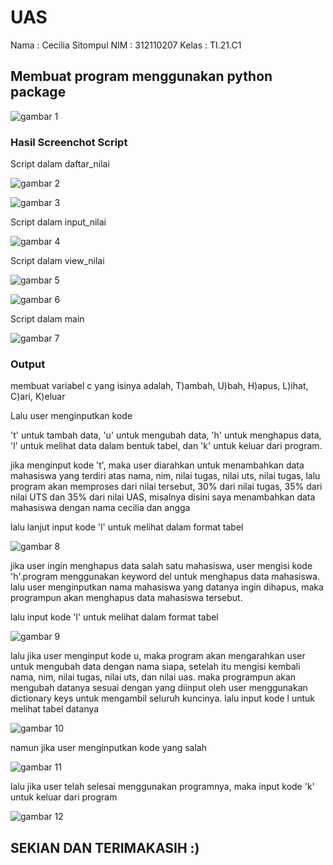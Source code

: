 # UAS
Nama  : Cecilia Sitompul
NIM   : 312110207
Kelas : TI.21.C1

## Membuat program menggunakan python package
![gambar 1](ss1.png)

### Hasil Screenchot Script 

Script dalam daftar_nilai

![gambar 2](ss2.png)

![gambar 3](ss3.png)

Script dalam input_nilai

![gambar 4](ss4.png)

Script dalam view_nilai

![gambar 5](ss5.png)

![gambar 6](ss6.png)

Script dalam main

![gambar 7](ss13.png)

### Output
membuat variabel c yang isinya adalah, T)ambah, U)bah, H)apus, L)ihat, C)ari, K)eluar

Lalu user menginputkan kode

't' untuk tambah data, 'u' untuk mengubah data, 'h' untuk menghapus data, 'l' untuk melihat data dalam bentuk tabel, dan 'k' untuk keluar dari program.

jika menginput kode 't', maka user diarahkan untuk menambahkan data mahasiswa yang terdiri atas nama, nim, nilai tugas, nilai uts, nilai tugas, lalu program akan memproses dari nilai tersebut, 30% dari nilai tugas, 35% dari nilai UTS dan 35% dari nilai UAS, misalnya disini saya menambahkan data mahasiswa dengan nama cecilia dan angga

lalu lanjut input kode 'l' untuk melihat dalam format tabel

![gambar 8](ss7.png)

jika user ingin menghapus data salah satu mahasiswa, user mengisi kode 'h'.program menggunakan keyword del untuk menghapus data mahasiswa. lalu user menginputkan nama mahasiswa yang datanya ingin dihapus, maka programpun akan menghapus data mahasiswa tersebut.

lalu input kode 'l' untuk melihat dalam format tabel

![gambar 9](ss8.png)

lalu jika user menginput kode u, maka program akan mengarahkan user untuk mengubah data dengan nama siapa, setelah itu mengisi kembali nama, nim, nilai tugas, nilai uts, dan nilai uas. maka programpun akan mengubah datanya sesuai dengan yang diinput oleh user menggunakan dictionary keys untuk mengambil seluruh kuncinya. lalu input kode l untuk melihat tabel datanya

![gambar 10](ss9.png)

namun jika user menginputkan kode yang salah

![gambar 11](ss10.png)

lalu jika user telah selesai menggunakan programnya, maka input kode 'k' untuk keluar dari program

![gambar 12](ss11.png)

## SEKIAN DAN TERIMAKASIH :)